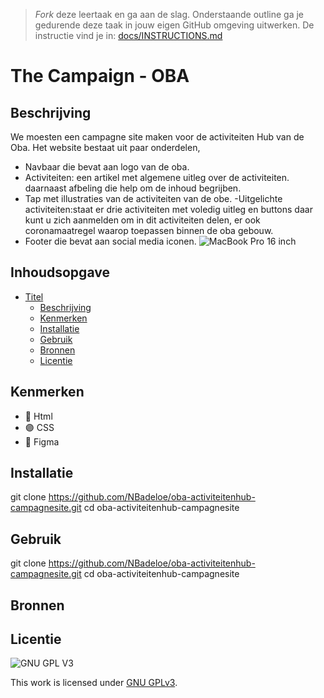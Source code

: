 > _Fork_ deze leertaak en ga aan de slag. Onderstaande outline ga je gedurende deze taak in jouw eigen GitHub omgeving uitwerken. De instructie vind je in: [docs/INSTRUCTIONS.md](docs/INSTRUCTIONS.md)

# The Campaign - OBA

## Beschrijving
<!-- Voeg een link toe naar Github Pages 🌐-->
<!-- Voeg een mooie poster visual toe 📸 -->We moesten  een campagne site maken voor de activiteiten Hub van de Oba. Het website bestaat uit paar onderdelen,
- Navbaar die bevat aan logo van de oba.
- Activiteiten: een artikel met algemene uitleg over de activiteiten. daarnaast afbeling die help om de inhoud begrijben.
- Tap met illustraties van de activiteiten van de obe.
-Uitgelichte activiteiten:staat er drie activiteiten met voledig uitleg en buttons daar kunt u zich aanmelden om in dit activiteiten delen, er ook coronamaatregel waarop toepassen binnen de oba gebouw.
- Footer die bevat aan social media iconen.
![MacBook Pro 16 inch](https://user-images.githubusercontent.com/90189815/144242746-a306af5e-48d0-46ca-bc49-241672438897.png)


## Inhoudsopgave

- [Titel](#titel)
  * [Beschrijving](#beschrijving)
  * [Kenmerken](#kenmerken)
  * [Installatie](#installatie)
  * [Gebruik](#gebruik)
  * [Bronnen](#bronnen)
  * [Licentie](#licentie)

## Kenmerken
* 🔵 Html
* 🟣 CSS
* 🎨 Figma



## Installatie
git clone https://github.com/NBadeloe/oba-activiteitenhub-campagnesite.git
cd oba-activiteitenhub-campagnesite

## Gebruik
git clone https://github.com/NBadeloe/oba-activiteitenhub-campagnesite.git
cd oba-activiteitenhub-campagnesite

## Bronnen



## Licentie

![GNU GPL V3](https://www.gnu.org/graphics/gplv3-127x51.png)

This work is licensed under [GNU GPLv3](./LICENSE).
